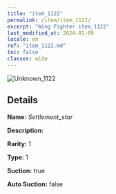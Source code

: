 ```yaml
---
title: "item_1122"
permalink: /item/item_1122/
excerpt: "Wing Fighter item_1122"
last_modified_at: 2024-01-09
locale: en
ref: "item_1122.md"
toc: false
classes: wide
---
```



 ![Unknown_1122](/images/item/Settlement_star_p.png)



## Details

 **Name:** *Settlement_star* 

 **Description:** 

 **Rarity:** 1 

 **Type:** 1 

 **Suction:** true 

 **Auto Suction:** false 


